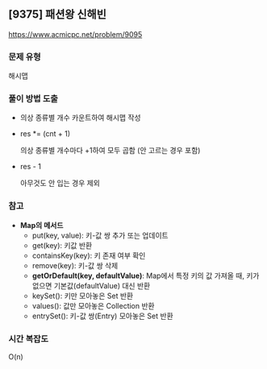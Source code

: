 ## [9375] 패션왕 신해빈

https://www.acmicpc.net/problem/9095

### 문제 유형

해시맵

### 풀이 방법 도출
- 의상 종류별 개수 카운트하여 해시맵 작성
- res *= (cnt + 1)​

  의상 종류별 개수마다 +1하여 모두 곱함 (안 고르는 경우 포함) 
- res - 1

  아무것도 안 입는 경우 제외

### 참고
- **Map의 메서드**
  - put(key, value): 키-값 쌍 추가 또는 업데이트
  - get(key): 키값 반환
  - containsKey(key): 키 존재 여부 확인
  - remove(key): 키-값 쌍 삭제
  - **getOrDefault(key, defaultValue)**: Map에서 특정 키의 값 가져올 때, 키가 없으면 기본값(defaultValue) 대신 반환
  - keySet(): 키만 모아놓은 Set 반환
  - values(): 값만 모아놓은 Collection 반환
  - entrySet(): 키-값 쌍(Entry) 모아놓은 Set 반환

### 시간 복잡도
O(n)
